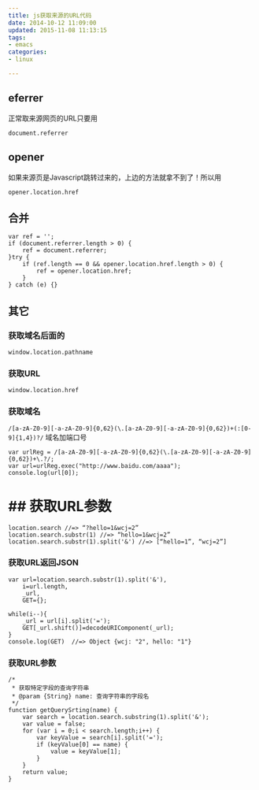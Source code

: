 ```yaml
---
title: js获取来源的URL代码 
date: 2014-10-12 11:09:00
updated: 2015-11-08 11:13:15
tags: 
- emacs
categories: 
- linux

---
```

## eferrer

正常取来源网页的URL只要用

`document.referrer`

## opener

如果来源页是Javascript跳转过来的，上边的方法就拿不到了！所以用

`opener.location.href`


<!--more-->


## 合并

    var ref = ''; 
    if (document.referrer.length > 0) { 
        ref = document.referrer; 
    }try { 
        if (ref.length == 0 && opener.location.href.length > 0) { 
            ref = opener.location.href; 
        } 
    } catch (e) {}

## 其它
### 获取域名后面的

    window.location.pathname

### 获取URL

    window.location.href

### 获取域名

`/[a-zA-Z0-9][-a-zA-Z0-9]{0,62}(\.[a-zA-Z0-9][-a-zA-Z0-9]{0,62})+(:[0-9]{1,4})?/` 域名加端口号

    var urlReg = /[a-zA-Z0-9][-a-zA-Z0-9]{0,62}(\.[a-zA-Z0-9][-a-zA-Z0-9]{0,62})+\.?/;  
    var url=urlReg.exec("http://www.baidu.com/aaaa");  
    console.log(url[0]);

# ## 获取URL参数

    location.search //=> “?hello=1&wcj=2”
    location.search.substr(1) //=> “hello=1&wcj=2”
    location.search.substr(1).split('&') //=> [“hello=1”, “wcj=2”]

### 获取URL返回JSON

    var url=location.search.substr(1).split('&'),
        i=url.length,
        _url,
        GET={};
        
    while(i--){
        _url = url[i].split('=');
        GET[_url.shift()]=decodeURIComponent(_url);
    }
    console.log(GET)  //=> Object {wcj: "2", hello: "1"}

### 获取URL参数

    /*
     * 获取特定字段的查询字符串
     * @param {String} name: 查询字符串的字段名
     */
    function getQuerySrting(name) {
        var search = location.search.substring(1).split('&');
        var value = false;
        for (var i = 0;i < search.length;i++) {
            var keyValue = search[i].split('=');
            if (keyValue[0] == name) {
                value = keyValue[1];
            }
        }
        return value;
    }



